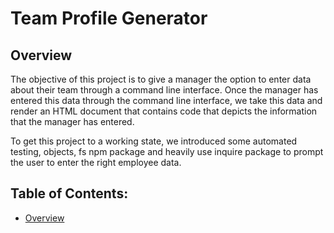 # Team Profile Generator

## Overview

The objective of this project is to give a manager the option to enter data about their team through a command line interface. Once the manager
has entered this data through the command line interface, we take this data and render an HTML document that contains code that depicts the information
that the manager has entered. 

To get this project to a working state, we introduced some automated testing, objects, fs npm package and heavily use inquire package to prompt the user to enter
the right employee data. 

## Table of Contents:
- [Overview](#overview)